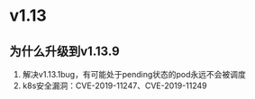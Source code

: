 # v1.13
## 为什么升级到v1.13.9
1. 解决v1.13.1bug，有可能处于pending状态的pod永远不会被调度
2. k8s安全漏洞：CVE-2019-11247、CVE-2019-11249